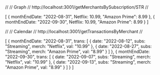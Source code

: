 //
// Graph
// http://localhost:3001/getMerchantsBySubscription/STR
//

[
  { monthEndDate: "2022-08-31", Netflix: 10.99, "Amazon Prime": 8.99 },
  { monthEndDate: "2022-09-30", Netflix: 10.99, "Amazon Prime": 8.99 }
]


//
// Calendar
// http://localhost:3001/getTransactionsByMerchant
//

[ 
  { 
    monthEndDate: "2022-08-31",
    trans: [ 
             { date: "2022-08-12",
               subs: "Streaming",
               merch: "Netflix",
               val: "10.99" },
             { date: "2022-08-27",
               subs: "Streaming",
               merch: "Amazon Prime",
               val: "8.99" }
           ]
   },
   {
     monthEndDate: "2022-09-30",
     trans: [ 
              { date: "2022-09-07",
                subs: "Streaming",
                merch: "Netflix",
                val: "10.99" },
              { date: "2022-09-13",
                subs: "Streaming",
                merch: "Amazon Prime",
                val: "8.99" }
            ]
   }
]